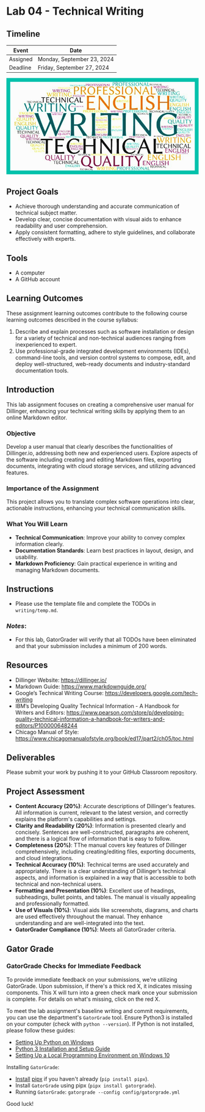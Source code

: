 
# Lab 04 - Technical Writing

## Timeline
| Event     | Date                  |
|-----------|-----------------------|
| Assigned  | Monday, September 23, 2024 |
| Deadline  | Friday, September 27, 2024 |

![Lab 4 Assignment](https://github.com/allegheny-college-cmpsc-104-Fall-2024/lab04/blob/main/graphics/tech_writer.jpg)

## Project Goals
- Achieve thorough understanding and accurate communication of technical subject matter.
- Develop clear, concise documentation with visual aids to enhance readability and user comprehension.
- Apply consistent formatting, adhere to style guidelines, and collaborate effectively with experts.

## Tools
- A computer
- A GitHub account

## Learning Outcomes
These assignment learning outcomes contribute to the following course learning outcomes described in the course syllabus:

1. Describe and explain processes such as software installation or design for a variety of technical and non-technical audiences ranging from inexperienced to expert.
2. Use professional-grade integrated development environments (IDEs), command-line tools, and version control systems to compose, edit, and deploy well-structured, web-ready documents and industry-standard documentation tools.

## Introduction
This lab assignment focuses on creating a comprehensive user manual for Dillinger, enhancing your technical writing skills by applying them to an online Markdown editor.

### Objective
Develop a user manual that clearly describes the functionalities of Dillinger.io, addressing both new and experienced users. Explore aspects of the software including creating and editing Markdown files, exporting documents, integrating with cloud storage services, and utilizing advanced features.

### Importance of the Assignment
This project allows you to translate complex software operations into clear, actionable instructions, enhancing your technical communication skills.

### What You Will Learn
- **Technical Communication**: Improve your ability to convey complex information clearly.
- **Documentation Standards**: Learn best practices in layout, design, and usability.
- **Markdown Proficiency**: Gain practical experience in writing and managing Markdown documents.

## Instructions
- Please use the template file and complete the TODOs in `writing/temp.md`.

### _Notes_: 
- For this lab, GatorGrader will verify that all TODOs have been eliminated and that your submission includes a minimum of 200 words.

## Resources
- Dillinger Website: https://dillinger.io/
- Markdown Guide: https://www.markdownguide.org/
- Google’s Technical Writing Course: https://developers.google.com/tech-writing
- IBM’s Developing Quality Technical Information - A Handbook for Writers and Editors: https://www.pearson.com/store/p/developing-quality-technical-information-a-handbook-for-writers-and-editors/P100000648244
- Chicago Manual of Style: https://www.chicagomanualofstyle.org/book/ed17/part2/ch05/toc.html

## Deliverables
Please submit your work by pushing it to your GitHub Classroom repository.

## Project Assessment
- **Content Accuracy (20%)**: Accurate descriptions of Dillinger's features. All information is current, relevant to the latest version, and correctly explains the platform's capabilities and settings.
- **Clarity and Readability (20%)**: Information is presented clearly and concisely. Sentences are well-constructed, paragraphs are coherent, and there is a logical flow of information that is easy to follow.
- **Completeness (20%)**: TThe manual covers key features of Dillinger comprehensively, including creating/editing files, exporting documents, and cloud integrations.
- **Technical Accuracy (10%)**: Technical terms are used accurately and appropriately. There is a clear understanding of Dillinger’s technical aspects, and information is explained in a way that is accessible to both technical and non-technical users.
- **Formatting and Presentation (10%)**: Excellent use of headings, subheadings, bullet points, and tables. The manual is visually appealing and professionally formatted.
- **Use of Visuals (10%)**: Visual aids like screenshots, diagrams, and charts are used effectively throughout the manual. They enhance understanding and are well-integrated into the text.
- **GatorGrader Compliance (10%)**: Meets all GatorGrader criteria.

## Gator Grade
### GatorGrade Checks for Immediate Feedback

To provide immediate feedback on your submissions, we're utilizing GatorGrade. Upon submission, if there's a thick red X, it indicates missing components. This X will turn into a green check mark once your submission is complete. For details on what's missing, click on the red X.

To meet the lab assignment's baseline writing and commit requirements, you can use the department's `GatorGrade` tool. Ensure Python3 is installed on your computer (check with `python --version`). If Python is not installed, please follow these guides:

- [Setting Up Python on Windows](https://realpython.com/lessons/python-windows-setup/)
- [Python 3 Installation and Setup Guide](https://realpython.com/installing-python/)
- [Setting Up a Local Programming Environment on Windows 10](https://www.digitalocean.com/community/tutorials/how-to-install-python-3-and-set-up-a-local-programming-environment-on-windows-10)

Installing `GatorGrade`:

- [Install](https://pipx.pypa.io/stable/) [pipx](https://pipx.pypa.io/stable/) if you haven't already (`pip install pipx`).
- Install `GatorGrade` using pipx (`pipx install gatorgrade`).
- Running `GatorGrade`:
 `gatorgrade --config config/gatorgrade.yml`

Good luck!
